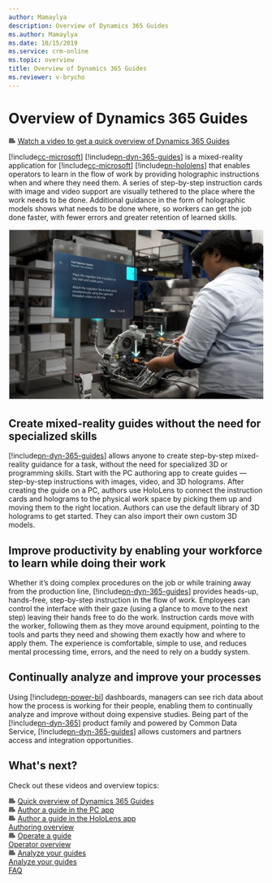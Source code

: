 ```yaml
---
author: Mamaylya
description: Overview of Dynamics 365 Guides
ms.author: Mamaylya
ms.date: 10/15/2019
ms.service: crm-online
ms.topic: overview
title: Overview of Dynamics 365 Guides
ms.reviewer: v-brycho
---
```


# Overview of Dynamics 365 Guides

![Video camera graphic](media/video-camera.PNG "Video camera graphic") [Watch a video to get a quick overview of Dynamics 365 Guides](https://aka.ms/guidesoverview)

[!include[cc-microsoft](../includes/cc-microsoft.md)] [!include[pn-dyn-365-guides](../includes/pn-dyn-365-guides.md)] is a mixed-reality application for [!include[cc-microsoft](../includes/cc-microsoft.md)] [!include[pn-hololens](../includes/pn-hololens.md)] that enables operators to learn in the flow 
of work by providing holographic instructions when and where they need them. A series of step-by-step instruction cards 
with image and video support are visually tethered to the place where the work needs to be done. Additional guidance 
in the form of holographic models shows what needs to be done where, so workers can get the job done faster, with fewer errors 
and greater retention of learned skills. 

![Person using Dynamics 365 Guides while working on a truck engine](media/woman-at-work.PNG "Person using Dynamics 365 Guides while working on a truck engine") 

## Create mixed-reality guides without the need for specialized skills

[!include[pn-dyn-365-guides](../includes/pn-dyn-365-guides.md)] allows anyone to create step-by-step mixed-reality guidance for a task, without the need for specialized 3D or programming skills. Start with the PC authoring app to create guides — step-by-step instructions with images, video, and 3D holograms. After creating the guide on a PC, authors 
use HoloLens to connect the instruction cards and holograms to the physical work space by picking them up and 
moving them to the right location. Authors can use the default library of 3D holograms to get started. They can also import their own custom 3D models.   

## Improve productivity by enabling your workforce to learn while doing their work

Whether it’s doing complex procedures on the job or while training away from the production line, [!include[pn-dyn-365-guides](../includes/pn-dyn-365-guides.md)] provides heads-up, hands-free, 
step-by-step instruction in the flow of work. Employees can control the interface with their gaze (using a glance to move to the next 
step) leaving their hands free to do the work. Instruction cards move with the worker, following them as they move around equipment, 
pointing to the tools and parts they need and showing them exactly how and where to apply them. The experience is comfortable, 
simple to use, and reduces mental processing time, errors, and the need to rely on a buddy system. 

## Continually analyze and improve your processes   

Using [!include[pn-power-bi](../includes/pn-power-bi.md)] dashboards, managers can see rich data about how the process is working for their people, enabling them to continually 
analyze and improve without doing expensive studies. Being part of the [!include[pn-dyn-365](../includes/pn-dyn-365.md)] product family and powered by Common Data Service, [!include[pn-dyn-365-guides](../includes/pn-dyn-365-guides.md)] allows customers and partners access and integration opportunities.

## What's next?

Check out these videos and overview topics:

![Video camera graphic](media/video-camera.PNG "Video camera graphic") [Quick overview of Dynamics 365 Guides](https://aka.ms/guidesoverview)<br>
![Video camera graphic](media/video-camera.PNG "Video camera graphic") [Author a guide in the PC app](https://aka.ms/pcauthor)<br> 
![Video camera graphic](media/video-camera.PNG "Video camera graphic") [Author a guide in the HoloLens app](https://aka.ms/hololensauthor)<br>
[Authoring overview](authoring-overview.md)<br>
![Video camera graphic](media/video-camera.PNG "Video camera graphic") [Operate a guide](https://aka.ms/guidesoperate)<br>
[Operator overview](operator-overview.md)<br>
![Video camera graphic](media/video-camera.PNG "Video camera graphic") [Analyze your guides](https://aka.ms/guidesanalyze)<br>
[Analyze your guides](analytics-guide.md)<br>
[FAQ](faq.md)
